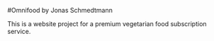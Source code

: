 #Omnifood by Jonas Schmedtmann

This is a website project for a premium vegetarian food subscription service.
